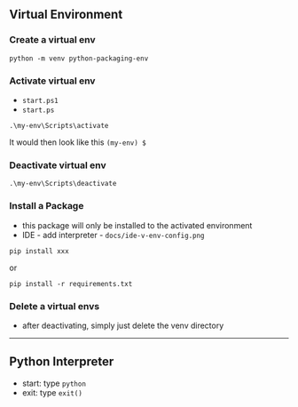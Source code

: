 ## Virtual Environment

### Create a virtual env

```shell
python -m venv python-packaging-env
```

### Activate virtual env

* `start.ps1`
* `start.ps`

```shell
.\my-env\Scripts\activate
```

It would then look like this `(my-env) $`

### Deactivate virtual env

```shell
.\my-env\Scripts\deactivate
```

### Install a Package

* this package will only be installed to the activated environment
* IDE - add interpreter - `docs/ide-v-env-config.png`

```shell
pip install xxx
```

or

```shell
pip install -r requirements.txt
```

### Delete a virtual envs

* after deactivating, simply just delete the venv directory

----

## Python Interpreter

* start: type `python`
* exit: type `exit()`